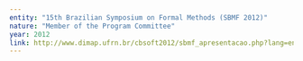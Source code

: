 ```yaml
---
entity: "15th Brazilian Symposium on Formal Methods (SBMF 2012)"
nature: "Member of the Program Committee"
year: 2012
link: http://www.dimap.ufrn.br/cbsoft2012/sbmf_apresentacao.php?lang=en
---
```

